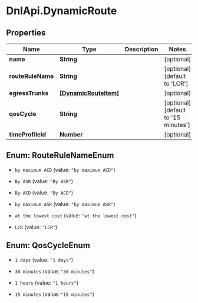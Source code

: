 # DnlApi.DynamicRoute

## Properties
Name | Type | Description | Notes
------------ | ------------- | ------------- | -------------
**name** | **String** |  | [optional] 
**routeRuleName** | **String** |  | [optional] [default to &#39;LCR&#39;]
**egressTrunks** | [**[DynamicRouteItem]**](DynamicRouteItem.md) |  | [optional] 
**qosCycle** | **String** |  | [optional] [default to &#39;15 minutes&#39;]
**timeProfileId** | **Number** |  | [optional] 


<a name="RouteRuleNameEnum"></a>
## Enum: RouteRuleNameEnum


* `by maximum ACD` (value: `"by maximum ACD"`)

* `By ASR` (value: `"By ASR"`)

* `By ACD` (value: `"By ACD"`)

* `by maximum ASR` (value: `"by maximum ASR"`)

* `at the lowest cost` (value: `"at the lowest cost"`)

* `LCR` (value: `"LCR"`)




<a name="QosCycleEnum"></a>
## Enum: QosCycleEnum


* `1 days` (value: `"1 days"`)

* `30 minutes` (value: `"30 minutes"`)

* `1 hours` (value: `"1 hours"`)

* `15 minutes` (value: `"15 minutes"`)




